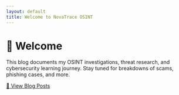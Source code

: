 ```yaml
---
layout: default
title: Welcome to NovaTrace OSINT
---
```


# 👀 Welcome

This blog documents my OSINT investigations, threat research, and cybersecurity learning journey. Stay tuned for breakdowns of scams, phishing cases, and more.

[📝 View Blog Posts](./blog)
